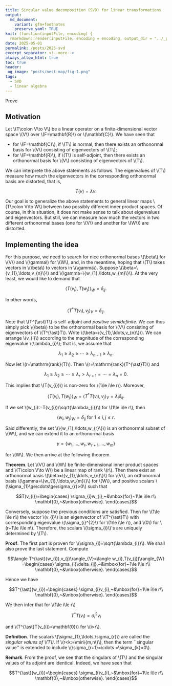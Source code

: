 ```yaml
---
title: Singular value decomposition (SVD) for linear transformations
output:
  md_document:
    variant: gfm+footnotes
    preserve_yaml: TRUE
knit: (function(inputFile, encoding) {
  rmarkdown::render(inputFile, encoding = encoding, output_dir = "../_posts") })
date: 2025-05-01
permalink: /posts/2025-svd
excerpt_separator: <!--more-->
always_allow_html: true
toc: true
header:
 og_image: "posts/nest-map/fig-1.png"
tags:
  - SVD
  - linear algebra
---
```


Prove

<!--more-->

## Motivation

Let \\(T\colon V\to V\\) be a linear operator
on a finite-dimensional vector space \\(V\\) over 
\\(F=\mathbf{R}\\) or \\(\mathbf{C}\\).
We have seen that 

- for \\(F=\mathbf{C}\\), if \\(T\\) is normal, then there
  exists an orthonormal basis for \\(V\\) consisting of eigenvectors of 
  \\(T\\);
- for \\(F=\mathbf{R}\\), if \\(T\\) is self-adjoint, then there
  exists an orthonormal basis for \\(V\\) consisting of eigenvectors of 
  \\(T\\).

We can interprete the above statements as follows. The eigenvalues
of \\(T\\) measure how much the eigenvectors in the corresponding 
orthonormal basis are distorted, that is,

$$T(v)=\lambda v.$$

Our goal is to generalize the above statements to general linear maps 
\\(T\colon V\to W\\) between two possibly different inner 
product spaces. Of course, in this situation, it does not 
make sense to talk about eigenvalues and eigenvectors. But still,
we can measure how much the vectors in two different orthonormal bases
(one for \\(V\\) and another for \\(W\\)) are distorted.

## Implementing the idea

For this purpose, we need to search for nice orthonormal bases \\(\beta\\)
for \\(V\\) and \\(\gamma\\) for \\(W\\), and, in the meantime, hoping that 
\\(T\\) takes vectors in \\(\beta\\) to vectors in \\(\gamma\\). Suppose
\\(\beta=\\{v_{1},\ldots,v_{n}\\}\\) and \\(\gamma=\\{w_{1},\ldots,w_{m}\\}\\).
At the very least, we would like to demand that 

  $$\langle T(v_{i}),T(w_{j})\rangle_{W}=\delta_{ij}.$$

In other words,

  $$\langle T^{\ast}T(v_{i}),v_{j}\rangle_{V}=\delta_{ij}.$$

Note that \\(T^{\ast}T\\) is self-adjoint and _positive semidefinite_. We 
can thus simply pick \\(\beta\\) to be the orthonormal basis for \\(V\\)
consisting of eigenvectors of \\(T^{\ast}T\\). Write \\(\beta=\\{v_{1},\ldots,v_{n}\\}\\).
We can arrange \\(v_{i}\\) according to the magnitude of the corresponding eigenvalue \\(\lambda_{i}\\);
that is, we assume that 

  $$\lambda_{1}\ge\lambda_{2}\ge\cdots \ge\lambda_{n-1}\ge\lambda_{n}.$$

Now let \\(r=\mathrm{rank}(T)\\). Then \\(r=\mathrm{rank}(T^{\ast}T)\\) and 

  $$\lambda_{1}\ge\lambda_{2}\ge\cdots \ge\lambda_{r}>\lambda_{r+1}=\cdots=\lambda_{n}=0.$$

This implies that \\(T(v_{i})\\) is non-zero for \\(1\le i\le r\\). Moreover,

$$\langle T(v_{i}),T(w_{j})\rangle_{W}=\langle T^{\ast}T(v_{i}),v_{j}\rangle_{V}=\lambda_{i}\delta_{ij}.$$

If we set \\(w_{i}:=T(v_{i})/\sqrt{\lambda_{i}}\\) for \\(1\le i\le r\\), then 

  $$\langle w_{i},w_{j}\rangle_{W}=\delta_{ij}~\mbox{for}~1\le i,j\le r.$$

Said differently, the set \\(\\{w_{1},\ldots,w_{r}\\}\\) is an orthonormal subset of \\(W\\),
and we can extend it to an orthonormal basis 

  $$\gamma=\{w_{1},\ldots,w_{r},w_{r+1},\ldots,w_{m}\}$$

for \\(W\\). We then arrive at the following theorem.

**Theorem**.
Let \\(V\\) and \\(W\\) be finite-dimensional inner product spaces 
and \\(T\colon V\to W\\) be a linear map of rank \\(r\\).
Then there exist an orthonormal basis \\(\beta=\\{v_{1},\ldots,v_{n}\\}\\) for \\(V\\),
an orthonormal basis \\(\gamma=\\{w_{1},\ldots,w_{m}\\}\\) for \\(W\\), and
positive scalars \\(\sigma_{1}\ge\cdots\ge\sigma_{r}>0\\) such that

  $$T(v_{i})=\begin{cases}
  \sigma_{i}w_{i},~&\mbox{for}~1\le i\le r\\
  \mathbf{0},~&\mbox{otherwise}.
  \end{cases}$$

Conversely, suppose the previous conditions are satisfied. Then for 
\\(1\le i\le n\\) the vector \\(v_{i}\\) is an eigenvector of \\(T^{\ast}T\\)
with corresponding eigenvalue \\(\sigma_{i}^{2}\\) for \\(1\le i\le r\\), and \\(0\\)
for \\(r+1\le i\le n\\). Therefore, the scalars \\(\sigma_{i}\\)'s are uniquely determined by \\(T\\).

**Proof**.
The first part is proven for \\(\sigma_{i}=\sqrt{\lambda_{i}}\\).
We shall also prove the last statement.
Compute

  $$\langle T^{\ast}(w_{i}),v_{j}\rangle_{V}=\langle w_{i},T(v_{j})\rangle_{W}
  =\begin{cases}
  \sigma_{i}\delta_{ij},~&\mbox{for}~1\le i\le r\\
  \mathbf{0},~&\mbox{otherwise}.
  \end{cases}$$

Hence we have

  $$T^{\ast}(w_{i})=\begin{cases}
  \sigma_{i}v_{i},~&\mbox{for}~1\le i\le r\\
  \mathbf{0},~&\mbox{otherwise}.
  \end{cases}$$

We then infer that for \\(1\le i\le r\\) 

  $$T^{\ast}T(v_{i})=\sigma_{i}^{2}v_{i}$$

and \\(T^{\ast}T(v_{i})=\mathbf{0}\\) for \\(i>r\\).


**Definition**.
The scalars \\(\sigma_{1},\ldots,\sigma_{r}\\) are called the
_singular values of \\(T\\)_. If \\(r<k:=\min\\{m,n\\}\\), then
the term ``singular value'' is extended to include \\(\sigma_{r+1}=\cdots =\sigma_{k}=0\\).


**Remark**.
From the proof, we see that the singulars of \\(T\\) and
the singular values of its adjoint are identical. Indeed, we have seen that 

  $$T^{\ast}(w_{i})=\begin{cases}
  \sigma_{i}v_{i},~&\mbox{for}~1\le i\le r\\
  \mathbf{0},~&\mbox{otherwise}.
  \end{cases}$$

